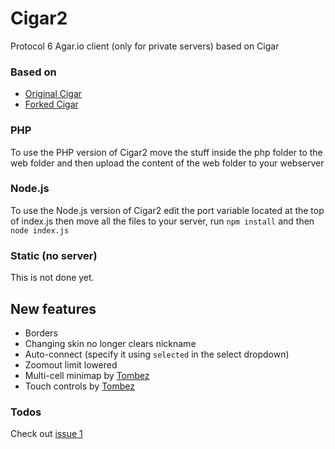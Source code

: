 # Cigar2
Protocol 6 Agar.io client (only for private servers) based on Cigar  

### Based on
- [Original Cigar](https://github.com/CigarProject/Cigar)
- [Forked Cigar](https://github.com/Luka967/Cigar)

### PHP
To use the PHP version of Cigar2 move the stuff inside the php folder to the web folder and then upload the content of the web folder to your webserver

### Node.js
To use the Node.js version of Cigar2 edit the port variable located at the top of index.js then move all the files to your server, run `npm install` and then `node index.js`

### Static (no server)
This is not done yet.

## New features
- Borders
- Changing skin no longer clears nickname
- Auto-connect (specify it using `selected` in the select dropdown)
- Zoomout limit lowered
- Multi-cell minimap by [Tombez](https://github.com/Tombez)
- Touch controls by [Tombez](https://github.com/Tombez)

### Todos
Check out [issue 1](https://github.com/Cigar2/Cigar2/issues/1)